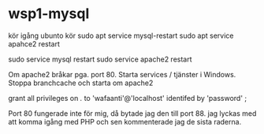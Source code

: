 # wsp1-mysql
 
 kör igång ubunto
 kör
    sudo apt service mysql-restart
    sudo apt service apahce2 restart

sudo service mysql restart sudo service apache2 restart

Om apache2 bråkar pga. port 80. Starta services / tjänster i Windows. Stoppa branchcache och starta om apache2




 grant all privileges on *.* to 'wafaanti'@'localhost' identifed by 'password' ;

Port 80 fungerade inte för mig, då bytade jag den till port 88.
jag lyckas med att komma igång med PHP och sen kommenterade jag de sista raderna.


